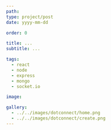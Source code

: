 ```yaml
---
path: 
type: project/post
date: yyyy-mm-dd

order: 0

title: ...
subtitle: ...

tags:
  - react
  - node
  - express
  - mongo
  - socket.io

image: 

gallery:
  - ../../images/dotconnect/home.png
  - ../../images/dotconnect/create.png
---
```

